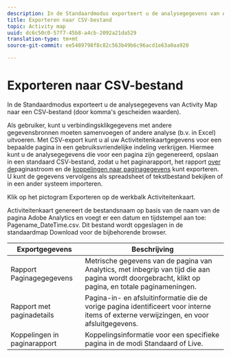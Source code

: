 ```yaml
---
description: In de Standaardmodus exporteert u de analysegegevens van Activity Map naar een CSV-bestand (door komma's gescheiden waarden).
title: Exporteren naar CSV-bestand
topic: Activity map
uuid: dc6c50c0-57f7-45b8-a4cb-2092a21da529
translation-type: tm+mt
source-git-commit: ee5489798f8c82c563b49b6c96acd1e63a0aa920

---
```



# Exporteren naar CSV-bestand

In de Standaardmodus exporteert u de analysegegevens van Activity Map naar een CSV-bestand (door komma&#39;s gescheiden waarden).

Als gebruiker, kunt u verbindingsklikgegevens met andere gegevensbronnen moeten samenvoegen of andere analyse (b.v. in Excel) uitvoeren. Met CSV-export kunt u al uw Activiteitenkaartgegevens voor een bepaalde pagina in een gebruiksvriendelijke indeling verkrijgen. Hiermee kunt u de analysegegevens die voor een pagina zijn gegenereerd, opslaan in een standaard CSV-bestand, zodat u het paginarapport, het rapport [over de](/help/analyze/activity-map/activitymap-page-flow.md)paginastroom en de [koppelingen naar paginagegevens](/help/analyze/activity-map/activitymap-links-report.md) kunt exporteren. U kunt de gegevens vervolgens als spreadsheet of tekstbestand bekijken of in een ander systeem importeren.

Klik op het pictogram Exporteren op de werkbalk Activiteitenkaart.

Activiteitenkaart genereert de bestandsnaam op basis van de naam van de pagina Adobe Analytics en voegt er een datum en tijdstempel aan toe: Pagename_DateTime.csv. Dit bestand wordt opgeslagen in de standaardmap Download voor de bijbehorende browser.

| Exportgegevens | Beschrijving |
|---|---|
| Rapport Paginagegegevens | Metrische gegevens van de pagina van Analytics, met inbegrip van tijd die aan pagina wordt doorgebracht, klikt op pagina, en totale paginameningen. |
| Rapport met paginadetails | Pagina-in- en afsluitinformatie die de vorige pagina identificeert voor interne items of externe verwijzingen, en voor afsluitgegevens. |
| Koppelingen in paginarapport | Koppelingsinformatie voor een specifieke pagina in de modi Standaard of Live. |
